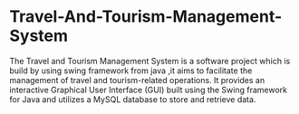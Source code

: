 # Travel-And-Tourism-Management-System

The Travel and Tourism Management System is a software project which is build by using swing  framework from java ,it aims to facilitate the management of travel and tourism-related operations. It provides an interactive Graphical User Interface (GUI) built using the Swing framework for Java and utilizes a MySQL database to store and retrieve data.
